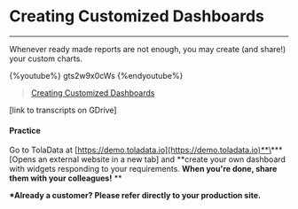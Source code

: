 # Creating Customized Dashboards

---

Whenever ready made reports are not enough, you may create \(and share!\) your custom charts.

{%youtube%} gts2w9x0cWs {%endyoutube%}  
> [Creating Customized Dashboards](https://www.youtube.com/embed/gts2w9x0cWs?rel=0)

\[link to transcripts on GDrive\] 

#### Practice

Go to TolaData at [https://demo.toladata.io](https://demo.toladata.io)**\*** \[Opens an external website in a new tab\] and **create your own dashboard with widgets responding to your requirements. **When you're done, share them with your colleagues!** **

**\*Already a customer? Please refer directly to your production site.**

## 

## 



